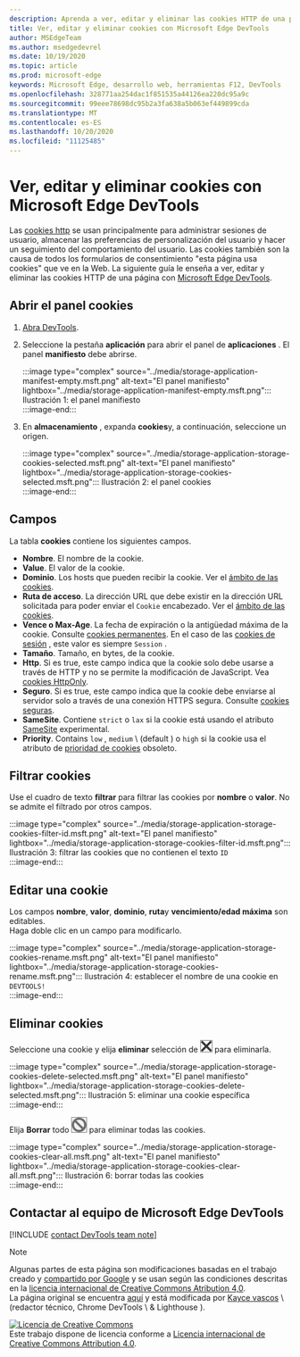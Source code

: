 ```yaml
---
description: Aprenda a ver, editar y eliminar las cookies HTTP de una página con Microsoft Edge DevTools.
title: Ver, editar y eliminar cookies con Microsoft Edge DevTools
author: MSEdgeTeam
ms.author: msedgedevrel
ms.date: 10/19/2020
ms.topic: article
ms.prod: microsoft-edge
keywords: Microsoft Edge, desarrollo web, herramientas F12, DevTools
ms.openlocfilehash: 328771aa254dac1f851535a44126ea220dc95a9c
ms.sourcegitcommit: 99eee78698dc95b2a3fa638a5b063ef449899cda
ms.translationtype: MT
ms.contentlocale: es-ES
ms.lasthandoff: 10/20/2020
ms.locfileid: "11125485"
---
```

<!-- Copyright Kayce Basques 

   Licensed under the Apache License, Version 2.0 (the "License");
   you may not use this file except in compliance with the License.
   You may obtain a copy of the License at

       https://www.apache.org/licenses/LICENSE-2.0

   Unless required by applicable law or agreed to in writing, software
   distributed under the License is distributed on an "AS IS" BASIS,
   WITHOUT WARRANTIES OR CONDITIONS OF ANY KIND, either express or implied.
   See the License for the specific language governing permissions and
   limitations under the License.  -->

# Ver, editar y eliminar cookies con Microsoft Edge DevTools  

Las [cookies http][MDNHTTPCookies] se usan principalmente para administrar sesiones de usuario, almacenar las preferencias de personalización del usuario y hacer un seguimiento del comportamiento del usuario.  Las cookies también son la causa de todos los formularios de consentimiento "esta página usa cookies" que ve en la Web.  La siguiente guía le enseña a ver, editar y eliminar las cookies HTTP de una página con [Microsoft Edge DevTools][MicrosoftEdgeDevTools].  

## Abrir el panel cookies  

1.  [Abra DevTools][DevToolsOpen].  
1.  Seleccione la pestaña **aplicación** para abrir el panel de **aplicaciones** .  El panel **manifiesto** debe abrirse.  
    
    :::image type="complex" source="../media/storage-application-manifest-empty.msft.png" alt-text="El panel manifiesto" lightbox="../media/storage-application-manifest-empty.msft.png":::
       Ilustración 1: el panel manifiesto  
    :::image-end:::  

1.  En **almacenamiento** , expanda **cookies**y, a continuación, seleccione un origen.  
    
    :::image type="complex" source="../media/storage-application-storage-cookies-selected.msft.png" alt-text="El panel manifiesto" lightbox="../media/storage-application-storage-cookies-selected.msft.png":::
       Ilustración 2: el panel cookies  
    :::image-end:::  

## Campos  

La tabla **cookies** contiene los siguientes campos.  

*   **Nombre**.  El nombre de la cookie.  
*   **Value**.  El valor de la cookie.  
*   **Dominio**.  Los hosts que pueden recibir la cookie.  Ver el [ámbito de las cookies][MDNHTTPCookiesScope].  
*   **Ruta de acceso**.  La dirección URL que debe existir en la dirección URL solicitada para poder enviar el `Cookie` encabezado.  Ver el [ámbito de las cookies][MDNHTTPCookiesScope].  
*   **Vence o Max-Age**.  La fecha de expiración o la antigüedad máxima de la cookie.  Consulte [cookies permanentes][MDNHTTPCookiesPermanent].  En el caso de las [cookies de sesión][MDNHTTPCookiesSession] , este valor es siempre `Session` .  
*   **Tamaño**.  Tamaño, en bytes, de la cookie.  
*   **Http**.  Si es true, este campo indica que la cookie solo debe usarse a través de HTTP y no se permite la modificación de JavaScript.  Vea [cookies HttpOnly][MDNHTTPCookiesSecure].  
*   **Seguro**.  Si es true, este campo indica que la cookie debe enviarse al servidor solo a través de una conexión HTTPS segura.  Consulte [cookies seguras][MDNHTTPCookiesSecure].  
*   **SameSite**.  Contiene `strict` o `lax` si la cookie está usando el atributo [SameSite][MDNHTTPCookiesSamesite] experimental.  
*   **Priority**.  Contains `low` , `medium` \ (default \) o `high` si la cookie usa el atributo de [prioridad de cookies][ChromiumIssue232693] obsoleto.

## Filtrar cookies  

Use el cuadro de texto **filtrar** para filtrar las cookies por **nombre** o **valor**.  No se admite el filtrado por otros campos.  

:::image type="complex" source="../media/storage-application-storage-cookies-filter-id.msft.png" alt-text="El panel manifiesto" lightbox="../media/storage-application-storage-cookies-filter-id.msft.png":::
   Ilustración 3: filtrar las cookies que no contienen el texto `ID`  
:::image-end:::  

## Editar una cookie  

Los campos **nombre**, **valor**, **dominio**, **ruta**y **vencimiento/edad máxima** son editables.  
Haga doble clic en un campo para modificarlo.  

:::image type="complex" source="../media/storage-application-storage-cookies-rename.msft.png" alt-text="El panel manifiesto" lightbox="../media/storage-application-storage-cookies-rename.msft.png":::
   Ilustración 4: establecer el nombre de una cookie en `DEVTOOLS!`  
:::image-end:::  

## Eliminar cookies  

Seleccione una cookie y elija **eliminar** selección de ![ eliminación seleccionada ][ImageDeleteIcon]  para eliminarla.  

:::image type="complex" source="../media/storage-application-storage-cookies-delete-selected.msft.png" alt-text="El panel manifiesto" lightbox="../media/storage-application-storage-cookies-delete-selected.msft.png":::
   Ilustración 5: eliminar una cookie específica  
:::image-end:::  

Elija **Borrar** todo ![ Borrar todo ][ImageClearIcon]  para eliminar todas las cookies.  

:::image type="complex" source="../media/storage-application-storage-cookies-clear-all.msft.png" alt-text="El panel manifiesto" lightbox="../media/storage-application-storage-cookies-clear-all.msft.png":::
   Ilustración 6: borrar todas las cookies  
:::image-end:::  

## Contactar al equipo de Microsoft Edge DevTools  

[!INCLUDE [contact DevTools team note](../includes/contact-devtools-team-note.md)]  

<!-- image links -->  

[ImageClearIcon]: ../media/clear-icon.msft.png  
[ImageDeleteIcon]: ../media/delete-icon.msft.png  

<!-- links -->  

[MicrosoftEdgeDevTools]: /microsoft-edge/devtools-guide-chromium "Herramientas para desarrolladores de Microsoft Edge (cromo)"  
[DevToolsOpen]: /microsoft-edge/devtools-guide-chromium/open "Abrir Microsoft Edge DevTools"  

[ChromiumIssue232693]: https://bugs.chromium.org/p/chromium/issues/detail?id=232693 "Error de cromo 232693: campo de prioridad de implementación de cookies | Errores de cromo"  

[MDNHTTPCookies]: https://developer.mozilla.org/docs/Web/HTTP/Cookies "Cookies HTTP | MDN"  
[MDNHTTPCookiesPermanent]: https://developer.mozilla.org/docs/Web/HTTP/Cookies#Permanent_cookies "Cookies HTTP: cookies permanentes | MDN"  
[MDNHTTPCookiesSamesite]: https://developer.mozilla.org/docs/Web/HTTP/Cookies#SameSite_cookies "Cookies HTTP: cookies SameSite | MDN"  
[MDNHTTPCookiesScope]: https://developer.mozilla.org/docs/Web/HTTP/Cookies#Scope_of_cookies "Cookies HTTP: ámbito de las cookies | MDN"  
[MDNHTTPCookiesSecure]: https://developer.mozilla.org/docs/Web/HTTP/Cookies#Secure_and_HttpOnly_cookies "Cookies HTTP: cookies seguras y HttpOnly | MDN"  
[MDNHTTPCookiesSession]: https://developer.mozilla.org/docs/Web/HTTP/Cookies#Session_cookies "Cookies HTTP: cookies de sesión | MDN"  

> [!NOTE]
> Algunas partes de esta página son modificaciones basadas en el trabajo creado y [compartido por Google][GoogleSitePolicies] y se usan según las condiciones descritas en la [licencia internacional de Creative Commons Atribution 4,0][CCA4IL].  
> La página original se encuentra [aquí](https://developers.google.com/web/tools/chrome-devtools/storage/cookies) y está modificada por [Kayce vascos][KayceBasques] \ (redactor técnico, Chrome DevTools \ & Lighthouse \).  

[![Licencia de Creative Commons][CCby4Image]][CCA4IL]  
Este trabajo dispone de licencia conforme a [Licencia internacional de Creative Commons Attribution 4.0][CCA4IL].  

[CCA4IL]: https://creativecommons.org/licenses/by/4.0  
[CCby4Image]: https://i.creativecommons.org/l/by/4.0/88x31.png  
[GoogleSitePolicies]: https://developers.google.com/terms/site-policies  
[KayceBasques]: https://developers.google.com/web/resources/contributors/kaycebasques  
